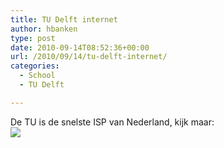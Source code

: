 ```yaml
---
title: TU Delft internet
author: hbanken
type: post
date: 2010-09-14T08:52:36+00:00
url: /2010/09/14/tu-delft-internet/
categories:
  - School
  - TU Delft

---
```

De TU is de snelste ISP van Nederland, kijk maar:  
[![][1]][2]

 [1]: https://www.speedtest.net/result/952588665.png
 [2]: https://www.speedtest.net